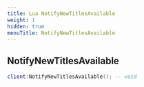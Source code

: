 ```yaml
---
title: Lua NotifyNewTitlesAvailable
weight: 1
hidden: true
menuTitle: NotifyNewTitlesAvailable
---
```

## NotifyNewTitlesAvailable
```lua
client:NotifyNewTitlesAvailable(); -- void
```